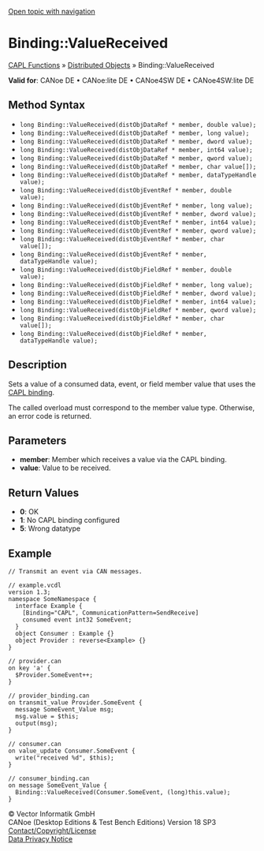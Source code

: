[Open topic with navigation](../../../../../CANoeDEFamily.htm#Topics/CAPLFunctions/DistributedObjects/Methods/CAPLfunctionBindingValueReceived.md)

# Binding::ValueReceived

[CAPL Functions](../../CAPLfunctions.md) » [Distributed Objects](../CAPLfunctionsDOOverview.md) » Binding::ValueReceived

**Valid for**: CANoe DE • CANoe:lite DE • CANoe4SW DE • CANoe4SW:lite DE

## Method Syntax

- `long Binding::ValueReceived(distObjDataRef * member, double value);`
- `long Binding::ValueReceived(distObjDataRef * member, long value);`
- `long Binding::ValueReceived(distObjDataRef * member, dword value);`
- `long Binding::ValueReceived(distObjDataRef * member, int64 value);`
- `long Binding::ValueReceived(distObjDataRef * member, qword value);`
- `long Binding::ValueReceived(distObjDataRef * member, char value[]);`
- `long Binding::ValueReceived(distObjDataRef * member, dataTypeHandle value);`
- `long Binding::ValueReceived(distObjEventRef * member, double value);`
- `long Binding::ValueReceived(distObjEventRef * member, long value);`
- `long Binding::ValueReceived(distObjEventRef * member, dword value);`
- `long Binding::ValueReceived(distObjEventRef * member, int64 value);`
- `long Binding::ValueReceived(distObjEventRef * member, qword value);`
- `long Binding::ValueReceived(distObjEventRef * member, char value[]);`
- `long Binding::ValueReceived(distObjEventRef * member, dataTypeHandle value);`
- `long Binding::ValueReceived(distObjFieldRef * member, double value);`
- `long Binding::ValueReceived(distObjFieldRef * member, long value);`
- `long Binding::ValueReceived(distObjFieldRef * member, dword value);`
- `long Binding::ValueReceived(distObjFieldRef * member, int64 value);`
- `long Binding::ValueReceived(distObjFieldRef * member, qword value);`
- `long Binding::ValueReceived(distObjFieldRef * member, char value[]);`
- `long Binding::ValueReceived(distObjFieldRef * member, dataTypeHandle value);`

## Description

Sets a value of a consumed data, event, or field member value that uses the [CAPL binding](../../../CANoeCANalyzer/CommunicationConcept/CCDOCAPLBinding.md).

The called overload must correspond to the member value type. Otherwise, an error code is returned.

## Parameters

- **member**: Member which receives a value via the CAPL binding.
- **value**: Value to be received.

## Return Values

- **0**: OK
- **1**: No CAPL binding configured
- **5**: Wrong datatype

## Example

```plaintext
// Transmit an event via CAN messages.

// example.vcdl
version 1.3;
namespace SomeNamespace {
  interface Example {
    [Binding="CAPL", CommunicationPattern=SendReceive]
    consumed event int32 SomeEvent;
  }
  object Consumer : Example {}
  object Provider : reverse<Example> {}
}

// provider.can
on key 'a' {
  $Provider.SomeEvent++;
}

// provider_binding.can
on transmit_value Provider.SomeEvent {
  message SomeEvent_Value msg;
  msg.value = $this;
  output(msg);
}

// consumer.can
on value_update Consumer.SomeEvent {
  write("received %d", $this);
}

// consumer_binding.can
on message SomeEvent_Value {
  Binding::ValueReceived(Consumer.SomeEvent, (long)this.value);
}
```

© Vector Informatik GmbH  
CANoe (Desktop Editions & Test Bench Editions) Version 18 SP3  
[Contact/Copyright/License](../../../Shared/ContactCopyrightLicense.md)  
[Data Privacy Notice](https://www.vector.com/int/en/company/get-info/privacy-policy/)